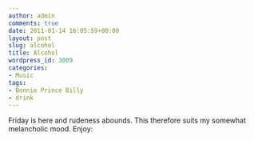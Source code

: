 ```yaml
---
author: admin
comments: true
date: 2011-01-14 16:05:59+00:00
layout: post
slug: alcohol
title: Alcohol
wordpress_id: 3009
categories:
- Music
tags:
- Bonnie Prince Billy
- drink
---
```


Friday is here and rudeness abounds. This therefore suits my somewhat melancholic mood. Enjoy:


